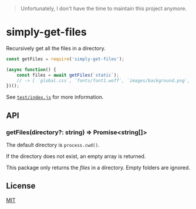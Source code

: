 > Unfortunately, I don't have the time to maintain this project anymore.

# simply-get-files

Recursively get all the files in a directory.

```js
const getFiles = require('simply-get-files');

(async function() {
	const files = await getFiles(`static`);
	// -> [ `global.css`, `fonts/font1.woff`, `images/background.png`, `images/web/small/loading.gif`]
})();
```

See [`test/index.js`](/test/index.js) for more information.

## API

### getFiles(directory?: string) => Promise<string[]>

The default directory is `process.cwd()`.

If the directory does not exist, an empty array is returned.

This package only returns the _files_ in a directory. Empty folders are ignored.

## License

[MIT](/LICENSE)
